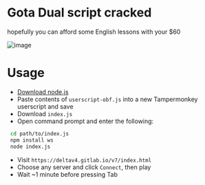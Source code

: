 # Gota Dual script cracked

hopefully you can afford some English lessons with your $60 

![image](https://github.com/gotadualXDDDDDDD/gotadual-Crack/assets/173411672/a9209bd0-ce10-4894-a576-b7996284b875)

# Usage

- [Download node.js](https://nodejs.org/)
- Paste contents of `userscript-obf.js` into a new Tampermonkey userscript and save
- Download `index.js`
- Open command prompt and enter the following:
 ```sh
  cd path/to/index.js
  npm install ws
  node index.js
  ```
- Visit `https://deltav4.gitlab.io/v7/index.html`
- Choose any server and click `Connect`, then play
- Wait ~1 minute before pressing Tab
  
